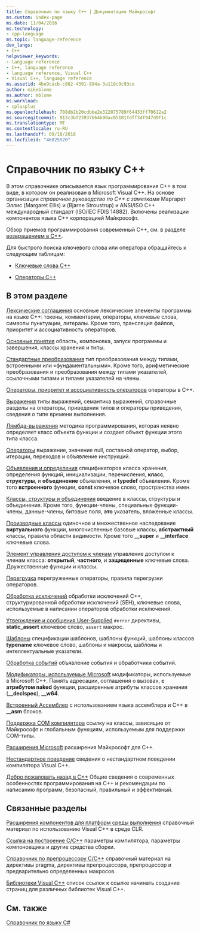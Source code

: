 ```yaml
---
title: Справочник по языку C++ | Документация Майкрософт
ms.custom: index-page
ms.date: 11/04/2016
ms.technology:
- cpp-language
ms.topic: language-reference
dev_langs:
- C++
helpviewer_keywords:
- language reference
- C++, language reference
- language reference, Visual C++
- Visual C++, language reference
ms.assetid: 4be9cacb-c862-4391-894a-3a118c9c93ce
author: mikeblome
ms.author: mblome
ms.workload:
- cplusplus
ms.openlocfilehash: 708db2b20cdbbe2e322075789f64433ff70612a2
ms.sourcegitcommit: 913c3bf23937b64b90ac05181fdff3df947d9f1c
ms.translationtype: MT
ms.contentlocale: ru-RU
ms.lasthandoff: 09/18/2018
ms.locfileid: "46025520"
---
```

# <a name="c-language-reference"></a>Справочник по языку C++

В этом справочнике описывается язык программирования С++ в том виде, в котором он реализован в Microsoft Visual C++. На основе организации *справочное руководство по C++ с заметками* Маргарет Эллис (Margaret Ellis) и (Bjarne Stroustrup) и ANSI/ISO C++ международный стандарт (ISO/IEC FDIS 14882). Включены реализации компонентов языка С++ корпорацией Майкрософт.

Обзор приемов программирования современный C++, см. в разделе [возвращением в C++](welcome-back-to-cpp-modern-cpp.md).

Для быстрого поиска ключевого слова или оператора обращайтесь к следующим таблицам:

- [Ключевые слова C++](../cpp/keywords-cpp.md)

- [Операторы C++](../cpp/cpp-built-in-operators-precedence-and-associativity.md)

## <a name="in-this-section"></a>В этом разделе

[Лексические соглашения](../cpp/lexical-conventions.md) основные лексические элементы программы на языке C++: токены, комментарии, операторы, ключевые слова, символы пунктуации, литералы. Кроме того, трансляция файлов, приоритет и ассоциативность операторов.

[Основные понятия](../cpp/basic-concepts-cpp.md) область, компоновка, запуск программы и завершения, классы хранения и типы.

[Стандартные преобразования](../cpp/standard-conversions.md) тип преобразования между типами, встроенными или «фундаментальными». Кроме того, арифметические преобразования и преобразования между типами указателей, ссылочными типами и типами указателей на члены.

[Операторы, приоритет и ассоциативность операторов](../cpp/cpp-built-in-operators-precedence-and-associativity.md) операторы в C++.

[Выражения](../cpp/expressions-cpp.md) типы выражений, семантика выражений, справочные разделы на операторы, приведения типов и операторы приведения, сведения о типе времени выполнения.

[Лямбда-выражения](../cpp/lambda-expressions-in-cpp.md) методика программирования, которая неявно определяет класс объекта функции и создает объект функции этого типа класса.

[Операторы](../cpp/statements-cpp.md) выражение, значение null, составной оператор, выбор, итерации, переходов и объявление инструкций.

[Объявления и определения](declarations-and-definitions-cpp.md) спецификаторов класса хранения, определения функций, инициализации, перечисления, **класс**, **структуры**, и **объединение** объявления, и **typedef** объявления. Кроме того **встроенного** функции, **const** ключевое слово, пространства имен.

[Классы, структуры и объединения](../cpp/classes-and-structs-cpp.md) введение в классы, структуры и объединения. Кроме того, функции-члены, специальные функции-члены, данные-члены, битовые поля, **это** указатель, вложенные классы.

[Производные классы](../cpp/inheritance-cpp.md) одиночное и множественное наследование **виртуального** функции, многочисленные базовые классы, **абстрактный** классы, правила области видимости. Кроме того **__super** и **__interface** ключевые слова.

[Элемент управления доступом к членам](../cpp/member-access-control-cpp.md) управление доступом к членам класса: **открытый**, **частного**, и **защищенные** ключевые слова. Дружественные функции и классы.

[Перегрузка](operator-overloading.md) перегруженные операторы, правила перегрузки операторов.

[Обработка исключений](../cpp/exception-handling-in-visual-cpp.md) обработки исключений C++, структурированной обработки исключений (SEH), ключевые слова, используемые в написании операторов обработки исключений.

[Утверждение и сообщения User-Supplied](../cpp/assertion-and-user-supplied-messages-cpp.md) 
 `#error` директивы, **static_assert** ключевое слово, `assert` макрос.

[Шаблоны](../cpp/templates-cpp.md) спецификации шаблонов, шаблоны функций, шаблоны классов **typename** ключевое слово, шаблоны и макросы, шаблоны и интеллектуальные указатели.

[Обработка событий](../cpp/event-handling.md) объявление события и обработчики событий.

[Модификаторы, используемые Microsoft](../cpp/microsoft-specific-modifiers.md) модификаторы, используемые в Microsoft C++. Память адресации, соглашения о вызовах, **с атрибутом naked** функции, расширенные атрибуты классов хранения (**__declspec**), **__w64**.

[Встроенный Ассемблер](../assembler/inline/inline-assembler.md) с использованием языка ассемблера и C++ в **__asm** блоков.

[Поддержка COM компилятора](../cpp/compiler-com-support.md) ссылку на классы, зависящие от Майкрософт и глобальным функциям, используемым для поддержки COM-типы.

[Расширения Microsoft](../cpp/microsoft-extensions.md) расширения Майкрософт для C++.

[Нестандартное поведение](../cpp/nonstandard-behavior.md) сведения о нестандартном поведении компилятора Visual C++.

[Добро пожаловать назад в C++](welcome-back-to-cpp-modern-cpp.md) Общие сведения о современных особенностях программирования на C++ и рекомендации по написанию программ, безопасный, правильный и эффективный.

## <a name="related-sections"></a>Связанные разделы

[Расширения компонентов для платформ среды выполнения](../windows/component-extensions-for-runtime-platforms.md) справочный материал по использованию Visual C++ в среде CLR.

[Ссылка на построение C/C++](../build/reference/c-cpp-building-reference.md) параметры компилятора, параметры компоновщика и другие средства сборки.

[Справочник по препроцессору C/C++](../preprocessor/c-cpp-preprocessor-reference.md) справочный материал на директивы pragma, директивы препроцессора, препроцессор и предварительно определенных макросов.

[Библиотеки Visual C++](../standard-library/cpp-standard-library-reference.md) список ссылок к ссылке начинать создание страниц для различных библиотек Visual C++.

## <a name="see-also"></a>См. также

[Справочник по языку C#](../c-language/c-language-reference.md)